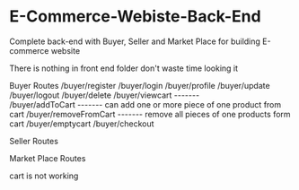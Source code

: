 # E-Commerce-Webiste-Back-End
Complete back-end with Buyer, Seller and Market Place for building E-commerce website

There is nothing in front end folder don't waste time looking it


Buyer Routes 
  /buyer/register
  /buyer/login
  /buyer/profile
  /buyer/update
  /buyer/logout
  /buyer/delete
  /buyer/viewcart        -------  
  /buyer/addToCart       ------- can add one or more piece of one product from cart
  /buyer/removeFromCart  ------- remove all pieces of one products form cart
  /buyer/emptycart
  /buyer/checkout

Seller Routes

Market Place Routes



cart is not working

